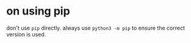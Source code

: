 # on using pip

don't use `pip` directly. always use `python3 -m pip` to ensure the correct version is used.
